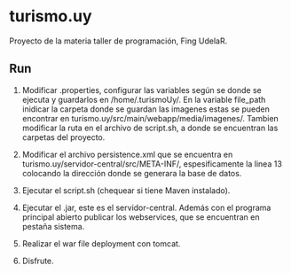 # turismo.uy
Proyecto de la materia taller de programación, Fing UdelaR.

## Run

1. Modificar .properties, configurar las variables según se donde se ejecuta y guardarlos en /home/.turismoUy/. En la variable file_path inidicar la carpeta donde se guardan las imagenes estas se pueden encontrar en turismo.uy/src/main/webapp/media/imagenes/. Tambien modificar la ruta en el archivo de script.sh, a donde se encuentran las carpetas del proyecto.

2. Modificar el archivo persistence.xml que se encuentra en turismo.uy/servidor-central/src/META-INF/, espesificamente la linea 13 colocando la dirección donde se generara la base de datos.

3. Ejecutar el script.sh (chequear si tiene Maven instalado).

4. Ejecutar el .jar, este es el servidor-central. Además con el programa principal abierto publicar los webservices, que se encuentran en pestaña sistema.

5. Realizar el war file deployment con tomcat.

6. Disfrute.
